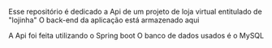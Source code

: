 Esse repositório é dedicado a Api de um projeto de loja virtual entitulado de "lojinha"
O back-end da aplicação está armazenado aqui

A Api foi feita utilizando o Spring boot 
O banco de dados usados é o MySQL
